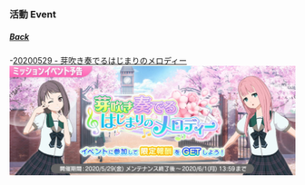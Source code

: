 ### 活動 Event
##### [Back](../Nanaon.md)

-[20200529 - 芽吹き奏でるはじまりのメロディー](20200529_3033.md)
![Event3033](../../../../Album/Nanaon/Event/20200529%20芽吹き奏でるはじまりのメロディー/EventCover1.jpg)

